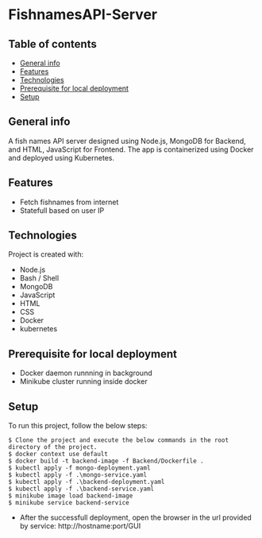 # FishnamesAPI-Server
## Table of contents
* [General info](#general-info)
* [Features](#features)
* [Technologies](#technologies)
* [Prerequisite for local deployment](#prerequisite-for-local-deployment)
* [Setup](#setup)

## General info
A fish names API server designed using Node.js, MongoDB for Backend, and HTML, JavaScript for Frontend. The app is containerized using Docker and deployed using Kubernetes.

## Features
- Fetch  fishnames from internet
- Statefull based on user IP

## Technologies
Project is created with:

* Node.js
* Bash / Shell
* MongoDB
* JavaScript
* HTML
* CSS
* Docker
* kubernetes

## Prerequisite for local deployment
- Docker daemon runnning in background
- Minikube cluster running inside docker
	
## Setup
To run this project, follow the below steps:

```
$ Clone the project and execute the below commands in the root directory of the project.
$ docker context use default
$ docker build -t backend-image -f Backend/Dockerfile .
$ kubectl apply -f mongo-deployment.yaml
$ kubectl apply -f .\mongo-service.yaml
$ kubectl apply -f .\backend-deployment.yaml
$ kubectl apply -f .\backend-service.yaml
$ minikube image load backend-image
$ minikube service backend-service
```
* After the successfull deployment, open the browser in the url provided by service: http://hostname:port/GUI
